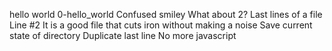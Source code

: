 hello world
0-hello_world
Confused smiley
What about 2?
Last lines of a file
 Line #2
It is a good file that cuts iron without making a noise
 Save current state of directory
Duplicate last line
No more javascript
